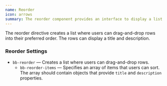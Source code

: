 ```yaml
---
name: Reorder
icon: arrows
summary: The reorder component provides an interface to display a list where users can drag-and-drop rows into their preferred order.
---
```


The reorder directive creates a list where users can drag-and-drop rows into their preferred order. The rows can display a title and description.

### Reorder Settings ###
- `bb-reorder` &mdash; Creates a list where users can drag-and-drop rows.
    - `bb-reorder-items` &mdash; Specifies an array of items that users can sort. The array should contain objects that provide `title` and `description` properties.
